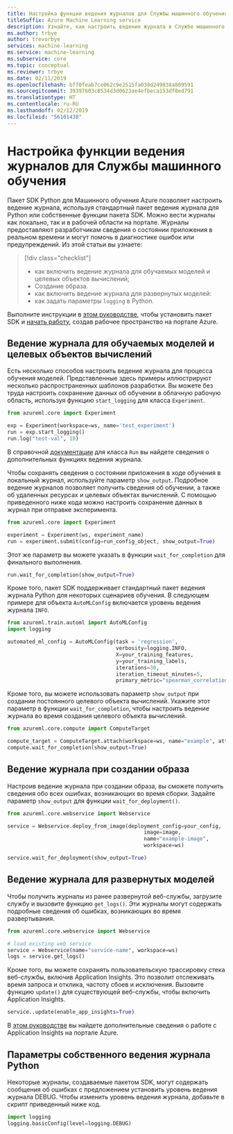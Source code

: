 ```yaml
---
title: Настройка функции ведения журналов для Службы машинного обучения
titleSuffix: Azure Machine Learning service
description: Узнайте, как настроить ведение журнала в Службе машинного обучения Azure с использованием стандартного пакета ведения журнала для Python и с помощью собственных функций пакета SDK.
ms.author: trbye
author: trevorbye
services: machine-learning
ms.service: machine-learning
ms.subservice: core
ms.topic: conceptual
ms.reviewer: trbye
ms.date: 02/11/2019
ms.openlocfilehash: bff0feab7ce062c9e2515fa038d249838a809591
ms.sourcegitcommit: 39397603c8534d3d0623ae4efbeca153df8ed791
ms.translationtype: HT
ms.contentlocale: ru-RU
ms.lasthandoff: 02/12/2019
ms.locfileid: "56101438"
---
```

# <a name="enable-logging-in-azure-machine-learning-service"></a>Настройка функции ведения журналов для Службы машинного обучения

Пакет SDK Python для Машинного обучения Azure позволяет настроить ведение журнала, используя стандартный пакет ведения журнала для Python или собственные функции пакета SDK. Можно вести журналы как локально, так и в рабочей области на портале. Журналы предоставляют разработчикам сведения о состоянии приложения в реальном времени и могут помочь в диагностике ошибок или предупреждений. Из этой статьи вы узнаете:

> [!div class="checklist"]
> * как включить ведение журнала для обучаемых моделей и целевых объектов вычислений;
> * Создание образа.
> * как включить ведение журнала для развернутых моделей:
> * как задать параметры `logging` в Python.

Выполните инструкции в [этом руководстве](https://docs.microsoft.com/python/api/overview/azure/ml/install?view=azure-ml-py), чтобы установить пакет SDK и [начать работу](https://docs.microsoft.com/azure/machine-learning/service/quickstart-create-workspace-with-python), создав рабочее пространство на портале Azure.

## <a name="training-models-and-compute-target-logging"></a>Ведение журнала для обучаемых моделей и целевых объектов вычислений

Есть несколько способов настроить ведение журнала для процесса обучения моделей. Представленные здесь примеры иллюстрируют несколько распространенных шаблонов разработки. Вы можете без труда настроить сохранение данных об обучении в облачную рабочую область, используя функцию `start_logging` для класса `Experiment`.

```python
from azureml.core import Experiment

exp = Experiment(workspace=ws, name='test_experiment')
run = exp.start_logging()
run.log("test-val", 10)
```

В справочной [документации](https://docs.microsoft.com/python/api/azureml-core/azureml.core.run(class)?view=azure-ml-py) для класса `Run` вы найдете сведения о дополнительных функциях ведения журнала.

Чтобы сохранять сведения о состоянии приложения в ходе обучения в локальный журнал, используйте параметр `show_output`. Подробное ведение журналов позволяет получить сведения об обучении, а также об удаленных ресурсах и целевых объектах вычислений. С помощью приведенного ниже кода можно настроить сохранение данных в журнал при отправке эксперимента.

```python
from azureml.core import Experiment

experiment = Experiment(ws, experiment_name)
run = experiment.submit(config=run_config_object, show_output=True)
```

Этот же параметр вы можете указать в функции `wait_for_completion` для финального выполнения.

```python
run.wait_for_completion(show_output=True)
```

Кроме того, пакет SDK поддерживает стандартный пакет ведения журнала Python для некоторых сценариев обучения. В следующем примере для объекта `AutoMLConfig` включается уровень ведения журнала `INFO`.

```python
from azureml.train.automl import AutoMLConfig
import logging

automated_ml_config = AutoMLConfig(task = 'regression',
                                   verbosity=logging.INFO,
                                   X=your_training_features,
                                   y=your_training_labels,
                                   iterations=30,
                                   iteration_timeout_minutes=5,
                                   primary_metric="spearman_correlation")
```

Кроме того, вы можете использовать параметр `show_output` при создании постоянного целевого объекта вычислений. Укажите этот параметр в функции `wait_for_completion`, чтобы настроить ведение журнала во время создания целевого объекта вычислений.

```python
from azureml.core.compute import ComputeTarget

compute_target = ComputeTarget.attach(workspace=ws, name="example", attach_configuration=config)
compute.wait_for_completion(show_output=True)
```

## <a name="logging-during-image-creation"></a>Ведение журнала при создании образа

Настроив ведение журнала при создании образа, вы сможете получить сведения обо всех ошибках, возникающих во время сборки. Задайте параметр `show_output` для функции `wait_for_deployment()`.

```python
from azureml.core.webservice import Webservice

service = Webservice.deploy_from_image(deployment_config=your_config,
                                            image=image,
                                            name="example-image",
                                            workspace=ws)

service.wait_for_deployment(show_output=True)
```

## <a name="logging-for-deployed-models"></a>Ведение журнала для развернутых моделей

Чтобы получить журналы из ранее развернутой веб-службы, загрузите службу и вызовите функцию `get_logs()`. Эти журналы могут содержать подробные сведения об ошибках, возникающих во время развертывания.

```python
from azureml.core.webservice import Webservice

# load existing web service
service = Webservice(name="service-name", workspace=ws)
logs = service.get_logs()
```

Кроме того, вы можете сохранять пользовательскую трассировку стека веб-службы, включив Application Insights. Это позволит отслеживать время запроса и отклика, частоту сбоев и исключения. Вызовите функцию `update()` для существующей веб-службы, чтобы включить Application Insights.

```python
service..update(enable_app_insights=True)
```

В [этом руководстве](how-to-enable-app-insights.md#enable-and-disable-in-the-portal) вы найдете дополнительные сведения о работе с Application Insights на портале Azure.

## <a name="python-native-logging-settings"></a>Параметры собственного ведения журнала Python

Некоторые журналы, создаваемые пакетом SDK, могут содержать сообщения об ошибках с предложением установить уровень ведения журнала DEBUG. Чтобы изменить уровень ведения журнала, добавьте в скрипт приведенный ниже код.

```python
import logging
logging.basicConfig(level=logging.DEBUG)
```